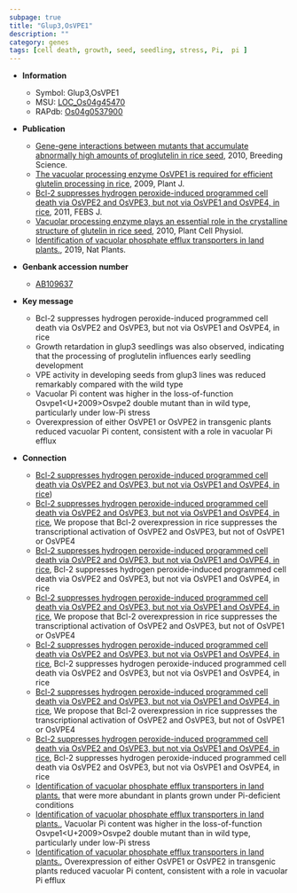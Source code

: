 ```yaml
---
subpage: true
title: "Glup3,OsVPE1"
description: ""
category: genes
tags: [cell death, growth, seed, seedling, stress, Pi,  pi ]
---
```


* **Information**  
    + Symbol: Glup3,OsVPE1  
    + MSU: [LOC_Os04g45470](http://rice.plantbiology.msu.edu/cgi-bin/ORF_infopage.cgi?orf=LOC_Os04g45470)  
    + RAPdb: [Os04g0537900](http://rapdb.dna.affrc.go.jp/viewer/gbrowse_details/irgsp1?name=Os04g0537900)  

* **Publication**  
    + [Gene-gene interactions between mutants that accumulate abnormally high amounts of proglutelin in rice seed](http://www.ncbi.nlm.nih.gov/pubmed?term=Gene-gene+interactions+between+mutants+that+accumulate+abnormally+high+amounts+of+proglutelin+in+rice+seed%5BTitle%5D), 2010, Breeding Science.
    + [The vacuolar processing enzyme OsVPE1 is required for efficient glutelin processing in rice](http://www.ncbi.nlm.nih.gov/pubmed?term=The+vacuolar+processing+enzyme+OsVPE1+is+required+for+efficient+glutelin+processing+in+rice%5BTitle%5D), 2009, Plant J.
    + [Bcl-2 suppresses hydrogen peroxide-induced programmed cell death via OsVPE2 and OsVPE3, but not via OsVPE1 and OsVPE4, in rice](http://www.ncbi.nlm.nih.gov/pubmed?term=Bcl-2+suppresses+hydrogen+peroxide-induced+programmed+cell+death+via+OsVPE2+and+OsVPE3,+but+not+via+OsVPE1+and+OsVPE4,+in+rice%5BTitle%5D), 2011, FEBS J.
    + [Vacuolar processing enzyme plays an essential role in the crystalline structure of glutelin in rice seed](http://www.ncbi.nlm.nih.gov/pubmed?term=Vacuolar+processing+enzyme+plays+an+essential+role+in+the+crystalline+structure+of+glutelin+in+rice+seed%5BTitle%5D), 2010, Plant Cell Physiol.
    + [Identification of vacuolar phosphate efflux transporters in land plants.](http://www.ncbi.nlm.nih.gov/pubmed?term=Identification+of+vacuolar+phosphate+efflux+transporters+in+land+plants.%5BTitle%5D), 2019, Nat Plants.

* **Genbank accession number**  
    + [AB109637](http://www.ncbi.nlm.nih.gov/nuccore/AB109637)

* **Key message**  
    + Bcl-2 suppresses hydrogen peroxide-induced programmed cell death via OsVPE2 and OsVPE3, but not via OsVPE1 and OsVPE4, in rice
    + Growth retardation in glup3 seedlings was also observed, indicating that the processing of proglutelin influences early seedling development
    + VPE activity in developing seeds from glup3 lines was reduced remarkably compared with the wild type
    + Vacuolar Pi content was higher in the loss-of-function Osvpe1<U+2009>Osvpe2 double mutant than in wild type, particularly under low-Pi stress
    + Overexpression of either OsVPE1 or OsVPE2 in transgenic plants reduced vacuolar Pi content, consistent with a role in vacuolar Pi efflux

* **Connection**  
    + [Bcl-2 suppresses hydrogen peroxide-induced programmed cell death via OsVPE2 and OsVPE3, but not via OsVPE1 and OsVPE4, in rice](2))
    + [Bcl-2 suppresses hydrogen peroxide-induced programmed cell death via OsVPE2 and OsVPE3, but not via OsVPE1 and OsVPE4, in rice](http://www.ncbi.nlm.nih.gov/pubmed?term=Bcl-2+suppresses+hydrogen+peroxide-induced+programmed+cell+death+via+OsVPE2+and+OsVPE3,+but+not+via+OsVPE1+and+OsVPE4,+in+rice%5BTitle%5D), We propose that Bcl-2 overexpression in rice suppresses the transcriptional activation of OsVPE2 and OsVPE3, but not of OsVPE1 or OsVPE4
    + [Bcl-2 suppresses hydrogen peroxide-induced programmed cell death via OsVPE2 and OsVPE3, but not via OsVPE1 and OsVPE4, in rice](http://www.ncbi.nlm.nih.gov/pubmed?term=Bcl-2+suppresses+hydrogen+peroxide-induced+programmed+cell+death+via+OsVPE2+and+OsVPE3,+but+not+via+OsVPE1+and+OsVPE4,+in+rice%5BTitle%5D), Bcl-2 suppresses hydrogen peroxide-induced programmed cell death via OsVPE2 and OsVPE3, but not via OsVPE1 and OsVPE4, in rice
    + [Bcl-2 suppresses hydrogen peroxide-induced programmed cell death via OsVPE2 and OsVPE3, but not via OsVPE1 and OsVPE4, in rice](http://www.ncbi.nlm.nih.gov/pubmed?term=Bcl-2+suppresses+hydrogen+peroxide-induced+programmed+cell+death+via+OsVPE2+and+OsVPE3,+but+not+via+OsVPE1+and+OsVPE4,+in+rice%5BTitle%5D), We propose that Bcl-2 overexpression in rice suppresses the transcriptional activation of OsVPE2 and OsVPE3, but not of OsVPE1 or OsVPE4
    + [Bcl-2 suppresses hydrogen peroxide-induced programmed cell death via OsVPE2 and OsVPE3, but not via OsVPE1 and OsVPE4, in rice](http://www.ncbi.nlm.nih.gov/pubmed?term=Bcl-2+suppresses+hydrogen+peroxide-induced+programmed+cell+death+via+OsVPE2+and+OsVPE3,+but+not+via+OsVPE1+and+OsVPE4,+in+rice%5BTitle%5D), Bcl-2 suppresses hydrogen peroxide-induced programmed cell death via OsVPE2 and OsVPE3, but not via OsVPE1 and OsVPE4, in rice
    + [Bcl-2 suppresses hydrogen peroxide-induced programmed cell death via OsVPE2 and OsVPE3, but not via OsVPE1 and OsVPE4, in rice](http://www.ncbi.nlm.nih.gov/pubmed?term=Bcl-2+suppresses+hydrogen+peroxide-induced+programmed+cell+death+via+OsVPE2+and+OsVPE3,+but+not+via+OsVPE1+and+OsVPE4,+in+rice%5BTitle%5D), We propose that Bcl-2 overexpression in rice suppresses the transcriptional activation of OsVPE2 and OsVPE3, but not of OsVPE1 or OsVPE4
    + [Bcl-2 suppresses hydrogen peroxide-induced programmed cell death via OsVPE2 and OsVPE3, but not via OsVPE1 and OsVPE4, in rice](http://www.ncbi.nlm.nih.gov/pubmed?term=Bcl-2+suppresses+hydrogen+peroxide-induced+programmed+cell+death+via+OsVPE2+and+OsVPE3,+but+not+via+OsVPE1+and+OsVPE4,+in+rice%5BTitle%5D), Bcl-2 suppresses hydrogen peroxide-induced programmed cell death via OsVPE2 and OsVPE3, but not via OsVPE1 and OsVPE4, in rice
    + [Identification of vacuolar phosphate efflux transporters in land plants.](OsVPE1+and+OsVPE2) that were more abundant in plants grown under Pi-deficient conditions
    + [Identification of vacuolar phosphate efflux transporters in land plants.](http://www.ncbi.nlm.nih.gov/pubmed?term=Identification+of+vacuolar+phosphate+efflux+transporters+in+land+plants.%5BTitle%5D),  Vacuolar Pi content was higher in the loss-of-function Osvpe1<U+2009>Osvpe2 double mutant than in wild type, particularly under low-Pi stress
    + [Identification of vacuolar phosphate efflux transporters in land plants.](http://www.ncbi.nlm.nih.gov/pubmed?term=Identification+of+vacuolar+phosphate+efflux+transporters+in+land+plants.%5BTitle%5D),  Overexpression of either OsVPE1 or OsVPE2 in transgenic plants reduced vacuolar Pi content, consistent with a role in vacuolar Pi efflux



